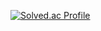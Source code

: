 [![Solved.ac Profile](http://mazassumnida.wtf/api/v2/generate_badge?boj=hijunho)](https://solved.ac/hijunho/)


